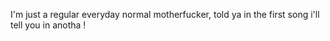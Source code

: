 I'm just a regular everyday normal motherfucker, told ya in the first song i'll tell you in anotha !
